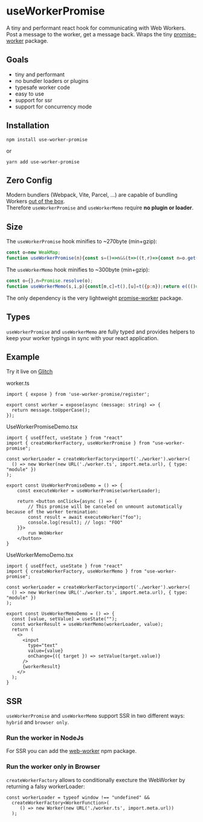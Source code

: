 # useWorkerPromise

A tiny and performant react hook for communicating with Web Workers. Post a message to the worker, get a message back. Wraps the tiny [promise-worker](https://www.npmjs.com/package/promise-worker) package.

## Goals

 - tiny and performant
 - no bundler loaders or plugins
 - typesafe worker code
 - easy to use
 - support for ssr
 - support for concurrency mode

## Installation

```
npm install use-worker-promise
```

or

```
yarn add use-worker-promise
```

## Zero Config

Modern bundlers (Webpack, Vite, Parcel, ...) are capable of bundling Workers [out of the box](https://webpack.js.org/guides/web-workers/).  
Therefore `useWorkerPromise` and `useWorkerMemo` require **no plugin or loader**.

## Size

The `useWorkerPromise` hook minifies to ~270byte (min+gzip): 

```js
const o=new WeakMap;
function useWorkerPromise(n){const s=()=>n&&(t=>((t,r)=>{const n=o.get(t);if(n)return n;const s=r(),i=new e(s),c=[s,i.postMessage.bind(i)];return o.set(t,c),c})(i,n)[1](t)),[i,c]=r(s);return t((()=>c(s)),[n]),t((()=>()=>(e=>{const t=o.get(e);o.delete(e),t&&t[0].terminate()})(i)),[i]),i}
```

The `useWorkerMemo` hook minifies to ~300byte (min+gzip): 

```js
const o={},n=Promise.resolve(o);
function useWorkerMemo(s,i,p){const[m,c]=t(),[u]=t({p:n});return e((()=>{if(!s)return;const e=s(),t=new r(e);return u.r||(u.r=t.postMessage.bind(t)),u.p=n.then((()=>p&&u.r?u.r(p):o)),()=>{u.p=n,u.r=void 0,e.terminate()}}),[s,p]),e((()=>{const{r:r}=u;let e=!0;if(r)return u.p=u.p.then((r=>e&&u.r?r!==o&&c(r)||u.r(i).then((r=>e&&c(r)||r)):r)),()=>{e=!1}}),[i]),m}
```

The only dependency is the very lightweight [promise-worker](https://www.npmjs.com/package/promise-worker) package.

## Types

`useWorkerPromise` and `useWorkerMemo` are fully typed and provides helpers to keep your worker typings in sync with your react application.

## Example

Try it live on [Glitch](https://glitch.com/edit/#!/zinc-acute-train)

worker.ts
```tsx
import { expose } from 'use-worker-promise/register';

export const worker = expose(async (message: string) => {
  return message.toUpperCase();
});
```

UseWorkerPromiseDemo.tsx
```tsx
import { useEffect, useState } from "react"
import { createWorkerFactory, useWorkerPromise } from "use-worker-promise";

const workerLoader = createWorkerFactory<import('./worker').worker>(
  () => new Worker(new URL('./worker.ts', import.meta.url), { type: "module" })
);

export const UseWorkerPromiseDemo = () => {
    const executeWorker = useWorkerPromise(workerLoader);

    return <button onClick={async () => {
        // This promise will be canceled on unmount automatically because of the worker termination:
        const result = await executeWorker("foo");
        console.log(result); // logs: "FOO"
    }}>
        run WebWorker
    </button>
}
```

UseWorkerMemoDemo.tsx
```tsx
import { useEffect, useState } from "react"
import { createWorkerFactory, useWorkerMemo } from "use-worker-promise";

const workerLoader = createWorkerFactory<import('./worker').worker>(
  () => new Worker(new URL('./worker.ts', import.meta.url), { type: "module" })
);

export const UseWorkerMemoDemo = () => {
  const [value, setValue] = useState("");
  const workerResult = useWorkerMemo(workerLoader, value);
  return (
    <>
      <input
        type="text"
        value={value}
        onChange={({ target }) => setValue(target.value)}
      />
      {workerResult}
    </>
  );
}
```

## SSR

`useWorkerPromise` and `useWorkerMemo` support SSR in two different ways: `hybrid` and `browser only`.

### Run the worker in NodeJs

For SSR you can add the [web-worker](https://www.npmjs.com/package/web-worker) npm package.

### Run the worker only in Browser

`createWorkerFactory` allows to conditionally execture the WebWorker by returning a falsy workerLoader:

```tsx
const workerLoader = typeof window !== "undefined" && 
  createWorkerFactory<WorkerFunction>(
     () => new Worker(new URL('./worker.ts', import.meta.url))
  );
```